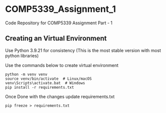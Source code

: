 # COMP5339_Assignment_1
Code Repository for COMP5339 Assignment Part - 1

## Creating an Virtual Environment
Use Python 3.9.21 for consistency (This is the most stable version with most python libraries)

Use the commands below to create virtual environment
```
python -m venv venv
source venv/bin/activate  # Linux/macOS
venv\Scripts\activate.bat  # Windows
pip install -r requirements.txt
```

Once Done with the changes update requirements.txt

```
pip freeze > requirements.txt
```